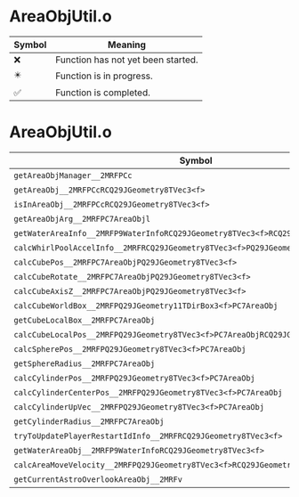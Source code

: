 # AreaObjUtil.o
| Symbol | Meaning 
| ------------- | ------------- 
| :x: | Function has not yet been started. 
| :eight_pointed_black_star: | Function is in progress. 
| :white_check_mark: | Function is completed. 


# AreaObjUtil.o
| Symbol | Decompiled? |
| ------------- | ------------- |
| `getAreaObjManager__2MRFPCc` | :x: |
| `getAreaObj__2MRFPCcRCQ29JGeometry8TVec3<f>` | :x: |
| `isInAreaObj__2MRFPCcRCQ29JGeometry8TVec3<f>` | :white_check_mark: |
| `getAreaObjArg__2MRFPC7AreaObjl` | :white_check_mark: |
| `getWaterAreaInfo__2MRFP9WaterInfoRCQ29JGeometry8TVec3<f>RCQ29JGeometry8TVec3<f>b` | :x: |
| `calcWhirlPoolAccelInfo__2MRFRCQ29JGeometry8TVec3<f>PQ29JGeometry8TVec3<f>` | :x: |
| `calcCubePos__2MRFPC7AreaObjPQ29JGeometry8TVec3<f>` | :x: |
| `calcCubeRotate__2MRFPC7AreaObjPQ29JGeometry8TVec3<f>` | :x: |
| `calcCubeAxisZ__2MRFPC7AreaObjPQ29JGeometry8TVec3<f>` | :x: |
| `calcCubeWorldBox__2MRFPQ29JGeometry11TDirBox3<f>PC7AreaObj` | :x: |
| `getCubeLocalBox__2MRFPC7AreaObj` | :x: |
| `calcCubeLocalPos__2MRFPQ29JGeometry8TVec3<f>PC7AreaObjRCQ29JGeometry8TVec3<f>` | :x: |
| `calcSpherePos__2MRFPQ29JGeometry8TVec3<f>PC7AreaObj` | :x: |
| `getSphereRadius__2MRFPC7AreaObj` | :x: |
| `calcCylinderPos__2MRFPQ29JGeometry8TVec3<f>PC7AreaObj` | :x: |
| `calcCylinderCenterPos__2MRFPQ29JGeometry8TVec3<f>PC7AreaObj` | :x: |
| `calcCylinderUpVec__2MRFPQ29JGeometry8TVec3<f>PC7AreaObj` | :x: |
| `getCylinderRadius__2MRFPC7AreaObj` | :x: |
| `tryToUpdatePlayerRestartIdInfo__2MRFRCQ29JGeometry8TVec3<f>` | :x: |
| `getWaterAreaObj__2MRFP9WaterInfoRCQ29JGeometry8TVec3<f>` | :x: |
| `calcAreaMoveVelocity__2MRFPQ29JGeometry8TVec3<f>RCQ29JGeometry8TVec3<f>` | :x: |
| `getCurrentAstroOverlookAreaObj__2MRFv` | :white_check_mark: |
